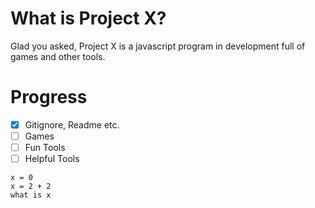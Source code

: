 What is Project X?
==================
Glad you asked, Project X is a javascript program in development full of games and other tools.

Progress
==========
- [x] Gitignore, Readme etc.
- [ ] Games
- [ ] Fun Tools
- [ ] Helpful Tools

```
x = 0
x = 2 + 2
what is x
```
